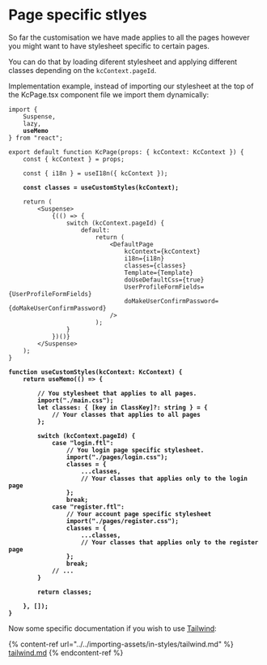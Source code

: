 # Page specific stlyes

So far the customisation we have made applies to all the pages however you might want to have stylesheet specific to certain pages. &#x20;

You can do that by loading diferent stylesheet and applying different classes depending on the `kcContext.pageId`.

Implementation example, instead of importing our stylesheet at the top of the KcPage.tsx component file we import them dynamically:

<pre class="language-tsx" data-title="src/login/KcPage.tsx"><code class="lang-tsx">import {
    Suspense, 
    lazy,
<strong>    useMemo
</strong>} from "react";

export default function KcPage(props: { kcContext: KcContext }) {
    const { kcContext } = props;

    const { i18n } = useI18n({ kcContext });

<strong>    const classes = useCustomStyles(kcContext);
</strong>
    return (
        &#x3C;Suspense>
            {(() => {
                switch (kcContext.pageId) {
                    default:
                        return (
                            &#x3C;DefaultPage
                                kcContext={kcContext}
                                i18n={i18n}
                                classes={classes}
                                Template={Template}
                                doUseDefaultCss={true}
                                UserProfileFormFields={UserProfileFormFields}
                                doMakeUserConfirmPassword={doMakeUserConfirmPassword}
                            />
                        );
                }
            })()}
        &#x3C;/Suspense>
    );
}

<strong>function useCustomStyles(kcContext: KcContext) {
</strong><strong>    return useMemo(() => {
</strong><strong>        
</strong><strong>        // You stylesheet that applies to all pages.
</strong><strong>        import("./main.css");
</strong><strong>        let classes: { [key in ClassKey]?: string } = {
</strong><strong>            // Your classes that applies to all pages
</strong><strong>        };
</strong><strong>
</strong><strong>        switch (kcContext.pageId) {
</strong><strong>            case "login.ftl":
</strong><strong>                // You login page specific stylesheet.
</strong><strong>                import("./pages/login.css");
</strong><strong>                classes = {
</strong><strong>                    ...classes,
</strong><strong>                    // Your classes that applies only to the login page
</strong><strong>                };
</strong><strong>                break;
</strong><strong>            case "register.ftl":
</strong><strong>                // Your account page specific stylesheet
</strong><strong>                import("./pages/register.css");
</strong><strong>                classes = {
</strong><strong>                    ...classes,
</strong><strong>                    // Your classes that applies only to the register page
</strong><strong>                };
</strong><strong>                break;
</strong><strong>            // ...
</strong><strong>        }
</strong><strong>
</strong><strong>        return classes;
</strong><strong>
</strong><strong>    }, []);
</strong><strong>}
</strong></code></pre>

Now some specific documentation if you wish to use [Tailwind](https://tailwindcss.com/):

{% content-ref url="../../importing-assets/in-styles/tailwind.md" %}
[tailwind.md](../../importing-assets/in-styles/tailwind.md)
{% endcontent-ref %}
